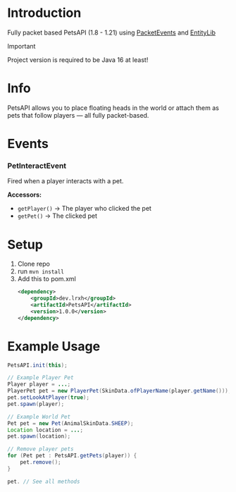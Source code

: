 # Introduction
Fully packet based PetsAPI (1.8 - 1.21) using [PacketEvents](https://github.com/retrooper/packetevents/) and [EntityLib](https://github.com/Tofaa2/EntityLib) 

> [!IMPORTANT]
> Project version is required to be Java 16 at least!

# Info
PetsAPI allows you to place floating heads in the world or attach them as pets that follow players — all fully packet-based.

# Events
### PetInteractEvent

Fired when a player interacts with a pet.

**Accessors:**
- `getPlayer()` → The player who clicked the pet
- `getPet()` → The clicked pet

# Setup
1. Clone repo
2. run ```mvn install```
3. Add this to pom.xml
   ```xml
   <dependency>
       <groupId>dev.lrxh</groupId>
       <artifactId>PetsAPI</artifactId>
       <version>1.0.0</version>
   </dependency>
   ```
# Example Usage
```java
PetsAPI.init(this);

// Example Player Pet
Player player = ...;
PlayerPet pet = new PlayerPet(SkinData.ofPlayerName(player.getName()));
pet.setLookAtPlayer(true);
pet.spawn(player);

// Example World Pet
Pet pet = new Pet(AnimalSkinData.SHEEP);
Location location = ...;
pet.spawn(location);

// Remove player pets
for (Pet pet : PetsAPI.getPets(player)) {
    pet.remove();
}

pet. // See all methods
``` 
